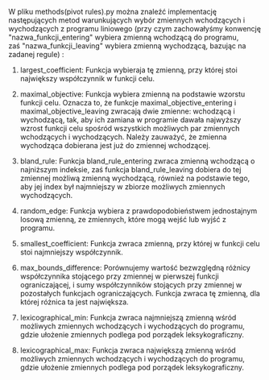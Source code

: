 W pliku methods(pivot rules).py można znaleźć implementację następujących metod warunkujących wybór zmiennych wchodzących i wychodzących z programu liniowego (przy czym zachowałyśmy konwencję "nazwa_funkcji_entering" wybiera zmienną wchodzącą do programu, zaś "nazwa_funkcji_leaving" wybiera zmienną wychodzącą, bazując na zadanej regule) :
1) largest_coefficient: 
Funkcja wybieraja tę zmienną, przy której stoi największy współczynnik w funkcji celu.

2) maximal_objective:
Funkcja wybiera zmienną na podstawie wzorstu funkcji celu. Oznacza to, że funkcje maximal_objective_entering i maximal_objective_leaving zwracają dwie zmienne: wchodzącą i wychodzącą, tak, aby ich zamiana w programie dawała najwyższy wzrost funkcji celu spośród wszystkich możliwych par zmiennych wchodzących i wychodzących. Należy zauważyć, że zmienna wychodząca dobierana jest już do zmiennej wchodzącej.

3) bland_rule:
Funkcja bland_rule_entering zwraca zmienną wchodzącą o najniższym indeksie, zaś funkcja bland_rule_leaving dobiera do tej zmiennej możliwą zmienną wychodzącą, również na podstawie tego, aby jej index był najmniejszy w zbiorze możliwych zmiennych wychodzących.

4) random_edge:
Funkcja wybiera z prawdopodobieństwem jednostajnym losową zmienną, ze zmiennych, które mogą wejść lub wyjść z programu.

5) smallest_coefficient:
Funkcja zwraca zmienną, przy której w funkcji celu stoi najmniejszy współczynnik.

6) max_bounds_difference:
Porównujemy wartość bezwzględną różnicy współczynnika stojącego przy zmiennej w pierwszej funkcji ograniczającej, i sumy współczynników stojących przy zmiennej w pozostałych funkcjach ograniczających. Funkcja zwraca tę zmienną, dla której różnica ta jest największa.

7) lexicographical_min:
Funkcja zwraca najmniejszą zmienną wśród możliwych zmiennych wchodzących i wychodzących do programu, gdzie ułożenie zmiennych podlega pod porządek leksykograficzny.

8) lexicographical_max:
Funkcja zwraca największą zmienną wśród możliwych zmiennych wchodzących i wychodzących do programu, gdzie ułożenie zmiennych podlega pod porządek leksykograficzny.
